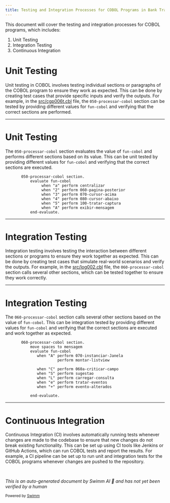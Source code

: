 ```yaml
---
title: Testing and Integration Processes for COBOL Programs in Bank Transactions
---
```

This document will cover the testing and integration processes for COBOL programs, which includes:

1. Unit Testing
2. Integration Testing
3. Continuous Integration

# Unit Testing

Unit testing in COBOL involves testing individual sections or paragraphs of the COBOL program to ensure they work as expected. This can be done by creating test cases that provide specific inputs and verify the outputs. For example, in the <SwmPath>[src/cgp006t.cbl](src/cgp006t.cbl)</SwmPath> file, the <SwmToken path="src/cgp006t.cbl" pos="126:1:5" line-data="       050-processar-cobol section.">`050-processar-cobol`</SwmToken> section can be tested by providing different values for <SwmToken path="src/cgp006t.cbl" pos="127:3:5" line-data="           evaluate fun-cobol">`fun-cobol`</SwmToken> and verifying that the correct sections are performed.

<SwmSnippet path="/src/cgp006t.cbl" line="126">

---

# Unit Testing

The <SwmToken path="src/cgp006t.cbl" pos="126:1:5" line-data="       050-processar-cobol section.">`050-processar-cobol`</SwmToken> section evaluates the value of <SwmToken path="src/cgp006t.cbl" pos="127:3:5" line-data="           evaluate fun-cobol">`fun-cobol`</SwmToken> and performs different sections based on its value. This can be unit tested by providing different values for <SwmToken path="src/cgp006t.cbl" pos="127:3:5" line-data="           evaluate fun-cobol">`fun-cobol`</SwmToken> and verifying that the correct sections are executed.

```cobol
       050-processar-cobol section.
           evaluate fun-cobol
                when "a" perform centralizar
                when "2" perform 060-pagina-posterior
                when "3" perform 070-cursor-acima
                when "4" perform 080-cursor-abaixo
                when "5" perform 100-tratar-captura
                when "A" perform exibir-mensagem
           end-evaluate.
```

---

</SwmSnippet>

# Integration Testing

Integration testing involves testing the interaction between different sections or programs to ensure they work together as expected. This can be done by creating test cases that simulate real-world scenarios and verify the outputs. For example, in the <SwmPath>[src/log002.cbl](src/log002.cbl)</SwmPath> file, the <SwmToken path="src/log002.cbl" pos="407:1:5" line-data="       060-processar-cobol section.">`060-processar-cobol`</SwmToken> section calls several other sections, which can be tested together to ensure they work correctly.

<SwmSnippet path="/src/log002.cbl" line="407">

---

# Integration Testing

The <SwmToken path="src/log002.cbl" pos="407:1:5" line-data="       060-processar-cobol section.">`060-processar-cobol`</SwmToken> section calls several other sections based on the value of <SwmToken path="src/log002.cbl" pos="409:3:5" line-data="           evaluate fun-cobol">`fun-cobol`</SwmToken>. This can be integration tested by providing different values for <SwmToken path="src/log002.cbl" pos="409:3:5" line-data="           evaluate fun-cobol">`fun-cobol`</SwmToken> and verifying that the correct sections are executed and work together as expected.

```cobol
       060-processar-cobol section.
           move spaces to mensagem
           evaluate fun-cobol
              when "A" perform 070-instanciar-Janela
                       perform montar-listview

              when "C" perform 060a-criticar-campo
              when "S" perform sugestao
              when "L" perform carregar-consulta
              when "e" perform tratar-eventos
              when "+" perform evento-alterados

           end-evaluate.
```

---

</SwmSnippet>

# Continuous Integration

Continuous Integration (CI) involves automatically running tests whenever changes are made to the codebase to ensure that new changes do not break existing functionality. This can be set up using CI tools like Jenkins or GitHub Actions, which can run COBOL tests and report the results. For example, a CI pipeline can be set up to run unit and integration tests for the COBOL programs whenever changes are pushed to the repository.

&nbsp;

*This is an auto-generated document by Swimm AI 🌊 and has not yet been verified by a human*

<SwmMeta version="3.0.0" repo-id="Z2l0aHViJTNBJTNBa2VsbG8lM0ElM0Fzd2ltbWlv" repo-name="kello"><sup>Powered by [Swimm](/)</sup></SwmMeta>
